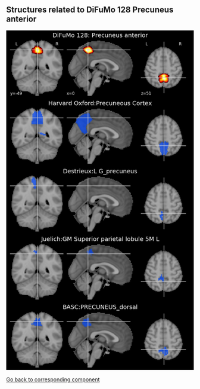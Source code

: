 


## Structures related to DiFuMo 128 Precuneus anterior

![92](92.jpg "Structures related to DiFuMo 128 Precuneus anterior")

[Go back to corresponding component](https://parietal-inria.github.io/DiFuMo/128/html/92.html)